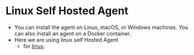 # Linux Self Hosted Agent #

- You can install the agent on Linux, macOS, or Windows machines. You can also install an agent on a Docker container.
- Here we are using linux self Hosted Agent
  - for [linux](https://learn.microsoft.com/en-us/azure/devops/pipelines/agents/linux-agent?view=azure-devops).
  
